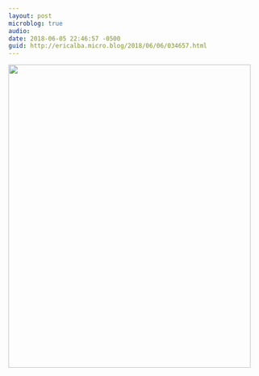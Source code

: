 ```yaml
---
layout: post
microblog: true
audio: 
date: 2018-06-05 22:46:57 -0500
guid: http://ericalba.micro.blog/2018/06/06/034657.html
---
```



<img src="http://micro.ericalba.com/uploads/2018/96986dc499.jpg" width="480" height="600" />
